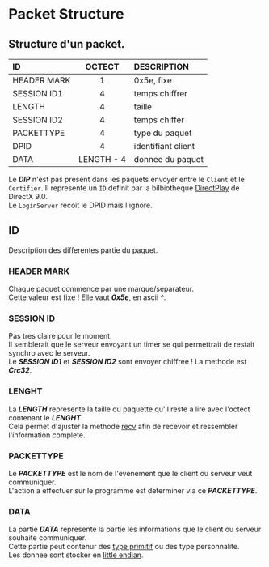 # Packet Structure

## Structure d'un packet.
| ID            |      OCTECT       |  DESCRIPTION          |
|:----------    |:-------------:    |:------                |
| HEADER MARK   |  1                | 0x5e, fixe            |
| SESSION ID1   |  4                | temps chiffrer        |
| LENGTH        |  4                | taille                |
| SESSION ID2   |  4                | temps chiffer         |
| PACKETTYPE    |  4                | type du paquet        |
| DPID          |  4                | identifiant client    |
| DATA          |  LENGTH - 4       | donnee du paquet      |

Le ***DIP*** n'est pas present dans les paquets envoyer entre le `Client` et le `Certifier`.
Il represente un `ID` definit par la bilbiotheque [DirectPlay](https://docs.microsoft.com/en-us/previous-versions/windows/desktop/bb153243(v%3Dvs.85)) de DirectX 9.0.<br>
Le `LoginServer` recoit le DPID mais l'ignore.<br>

## ID
Description des differentes partie du paquet.

### HEADER MARK
Chaque paquet commence par une marque/separateur.<br>
Cette valeur est fixe ! Elle vaut ***0x5e***, en ascii ***^***.<br>

### SESSION ID
Pas tres claire pour le moment.<br>
Il semblerait que le serveur envoyant un timer se qui permettrait de restait synchro avec le serveur.<br>
Le ***SESSION ID1*** et ***SESSION ID2*** sont envoyer chiffree ! La methode est ***Crc32***.<br>

### LENGHT
La ***LENGTH*** represente la taille du paquette qu'il reste a lire avec l'octect contenant le ***LENGHT***.<br>
Cela permet d'ajuster la methode [recv](https://docs.microsoft.com/en-us/windows/win32/api/winsock/nf-winsock-recv) afin de recevoir et ressembler l'information complete.<br>

### PACKETTYPE
Le ***PACKETTYPE*** est le nom de l'evenement que le client ou serveur veut communiquer.<br>
L'action a effectuer sur le programme est determiner via ce ***PACKETTYPE***.<br>

### DATA
La partie ***DATA*** represente la partie les informations que le client ou serveur souhaite communiquer.<br>
Cette partie peut contenur des [type primitif](https://en.wikipedia.org/wiki/C_data_types) ou des type personnalite.<br>
Les donnee sont stocker en [little endian](https://en.wikipedia.org/wiki/Endianness).<br>
